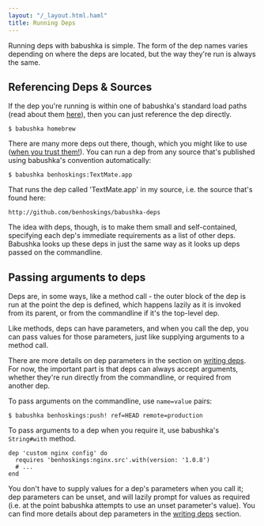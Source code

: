```yaml
---
layout: "/_layout.html.haml"
title: Running Deps
---
```


Running deps with babushka is simple. The form of the dep names varies depending on where the deps are located, but the way they're run is always the same.

## Referencing Deps & Sources

If the dep you're running is within one of babushka's standard load paths (read about them [here](/finding-deps)), then you can just reference the dep directly.

    $ babushka homebrew

There are many more deps out there, though, which you might like to use ([when you trust them!](/finding-deps)). You can run a dep from any source that's published using babushka's convention automatically:

    $ babushka benhoskings:TextMate.app

That runs the dep called 'TextMate.app' in my source, i.e. the source that's found here:

    http://github.com/benhoskings/babushka-deps


The idea with deps, though, is to make them small and self-contained, specifying each dep's immediate requirements as a list of other deps. Babushka looks up these deps in just the same way as it looks up deps passed on the commandline.


## Passing arguments to deps

Deps are, in some ways, like a method call - the outer block of the dep is run at the point the dep is defined, which happens lazily as it is invoked from its parent, or from the commandline if it's the top-level dep.

Like methods, deps can have parameters, and when you call the dep, you can pass values for those parameters, just like supplying arguments to a method call.

There are more details on dep parameters in the section on [writing deps](/writing-deps). For now, the important part is that deps can always accept arguments, whether they're run directly from the commandline, or required from another dep.

To pass arguments on the commandline, use `name=value` pairs:

    $ babushka benhoskings:push! ref=HEAD remote=production

To pass arguments to a dep when you require it, use babushka's `String#with` method.

    dep 'custom nginx config' do
      requires 'benhoskings:nginx.src'.with(version: '1.0.8')
      # ...
    end

You don't have to supply values for a dep's parameters when you call it; dep parameters can be unset, and will lazily prompt for values as required (i.e. at the point babushka attempts to use an unset parameter's value). You can find more details about dep parameters in the [writing deps](/writing-deps) section.
